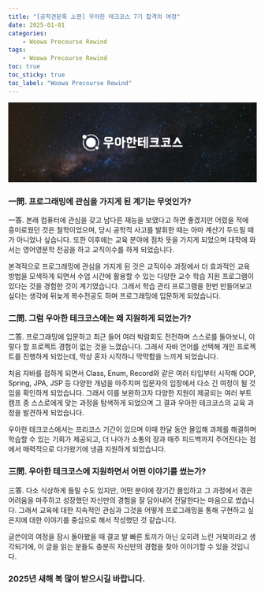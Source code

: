 ```yaml
---
title: "[공학견문록 上편] 우아한 테크코스 7기 합격의 여정"
date: 2025-01-01
categories:
    - Woowa Precourse Rewind
tags: 
    - Woowa Precourse Rewind
toc: true
toc_sticky: true
toc_label: "Woowa Precourse Rewind"
---
```


![Woowahan Header](assets/img/posts/precourse/header-woowa-tech-course.jpg)

### 一問. 프로그래밍에 관심을 가지게 된 계기는 무엇인가?

一答. 본래 컴퓨터에 관심을 갖고 남다른 재능을 보였다고 하면 좋겠지만 어렸을 적에 흥미로웠던 것은 철학이었으며, 당시 공학적 사고를 발휘한 때는 아마 계산기 두드릴 때가 아니었나 싶습니다. 또한 이후에는 교육 분야에 점차 뜻을 가지게 되었으며 대학에 와서는 영어영문학 전공을 하고 교직이수를 하게 되었습니다.

본격적으로 프로그래밍에 관심을 가지게 된 것은 교직이수 과정에서 더 효과적인 교육 방법을 모색하게 되면서 수업 시간에 활용할 수 있는 다양한 교수 학습 지원 프로그램이 있다는 것을 경험한 것이 계기였습니다. 그래서 학습 관리 프로그램을 한번 만들어보고 싶다는 생각에 뒤늦게 복수전공도 하며 프로그래밍에 입문하게 되었습니다.

### 二問. 그럼 우아한 테크코스에는 왜 지원하게 되었는가?

二答. 프로그래밍에 입문하고 최근 들어 여러 박람회도 전전하며 스스로를 돌아보니, 이렇다 할 프로젝트 경험이 없는 것을 느꼈습니다. 그래서 자바 언어를 선택해 개인 프로젝트를 진행하게 되었는데, 막상 혼자 시작하니 막막함을 느끼게 되었습니다.

처음 자바를 접하게 되면서 Class, Enum, Record와 같은 여러 타입부터 시작해 OOP, Spring, JPA, JSP 등 다양한 개념을 마주치며 입문자의 입장에서 다소 긴 여정이 될 것임을 확인하게 되었습니다. 그래서 이를 보완하고자 다양한 지원이 제공되는 여러 부트캠프 중 스스로에게 맞는 과정을 탐색하게 되었으며 그 결과 우아한 테크코스의 교육 과정을 발견하게 되었습니다.

우아한 테크코스에서는 프리코스 기간이 있으며 이때 한달 동안 몰입해 과제를 해결하며 학습할 수 있는 기회가 제공되고, 더 나아가 소통의 장과 매주 피드백까지 주어진다는 점에서 매력적으로 다가왔기에 냉큼 지원하게 되었습니다.

### 三問. 우아한 테크코스에 지원하면서 어떤 이야기를 썼는가?

三答. 다소 식상하게 들릴 수도 있지만, 어떤 분야에 장기간 몰입하고 그 과정에서 겪은 어려움을 마주하고 성장했던 자신만의 경험을 잘 담아내어 전달한다는 마음으로 썼습니다. 그래서 교육에 대한 지속적인 관심과 그것을 어떻게 프로그래밍을 통해 구현하고 싶은지에 대한 이야기를 중심으로 해서 작성했던 것 같습니다.

글쓴이의 여정을 잠시 돌아봤을 때 결코 발 빠른 토끼가 아닌 오히려 느린 거북이라고 생각되기에, 이 글을 읽는 분들도 충분히 자신만의 경험을 찾아 이야기할 수 있을 것입니다.

### 2025년 새해 복 많이 받으시길 바랍니다.
